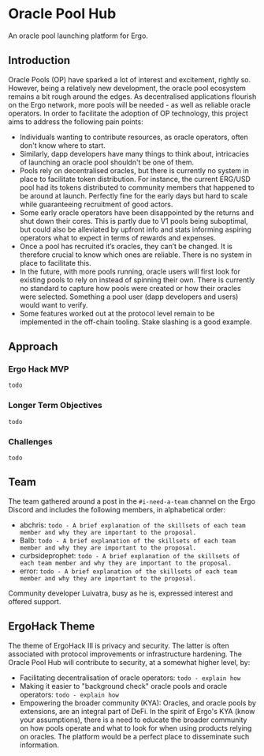 # Oracle Pool Hub

An oracle pool launching platform for Ergo.

## Introduction

Oracle Pools (OP) have sparked a lot of interest and excitement, rightly so. However, being a relatively new development, the oracle pool ecosystem remains a bit rough around the edges. As decentralised applications flourish on the Ergo network, more pools will be needed - as well as reliable oracle operators. In order to facilitate the adoption of OP technology, this project aims to address the following pain points:

- Individuals wanting to contribute resources, as oracle operators, often don't know where to start.
- Similarly, dapp developers have many things to think about, intricacies of launching an oracle pool shouldn't be one of them.
- Pools rely on decentralised oracles, but there is currently no system in place to facilitate token distribution. For instance, the current ERG/USD pool had its tokens distributed to community members that happened to be around at launch. Perfectly fine for the early days but hard to scale while guaranteeing recruitment of good actors.
- Some early oracle operators have been disappointed by the returns and shut down their cores. This is partly due to V1 pools being suboptimal, but could also be alleviated by upfront info and stats informing aspiring operators what to expect in terms of rewards and expenses.
- Once a pool has recruited it’s oracles, they can’t be changed. It is therefore crucial to know which ones are reliable. There is no system in place to facilitate this.
- In the future, with more pools running, oracle users will first look for existing pools to rely on instead of spinning their own. There is currently no standard to capture how pools were created or how their oracles were selected. Something a pool user (dapp developers and users) would want to verify.
- Some features worked out at the protocol level remain to be implemented in the off-chain tooling. Stake slashing is a good example.

## Approach

### Ergo Hack MVP

`todo`

### Longer Term Objectives

`todo`

### Challenges

`todo`	

## Team

The team gathered around a post in the `#i-need-a-team` channel on the Ergo Discord and includes the following members, in alphabetical order:

- abchris: `todo - A brief explanation of the skillsets of each team member and why they are important to the proposal.`
- Balb: `todo - A brief explanation of the skillsets of each team member and why they are important to the proposal.`
- curbsideprophet: `todo - A brief explanation of the skillsets of each team member and why they are important to the proposal.`
- error: `todo - A brief explanation of the skillsets of each team member and why they are important to the proposal.`

Community developer Luivatra, busy as he is, expressed interest and offered support.

## ErgoHack Theme

The theme of ErgoHack III is privacy and security. The latter is often associated with protocol improvements or infrastructure hardening. The Oracle Pool Hub will contribute to security, at a somewhat higher level, by:

- Facilitating decentralisation of oracle operators: `todo - explain how`
- Making it easier to "background check" oracle pools and oracle operators: `todo - explain how`
- Empowering the broader community (KYA): Oracles, and oracle pools by extensions, are an integral part of DeFi. In the spirit of Ergo's KYA (know your assumptions), there is a need to educate the broader community on how pools operate and what to look for when using products relying on oracles. The platform would be a perfect place to disseminate such information.